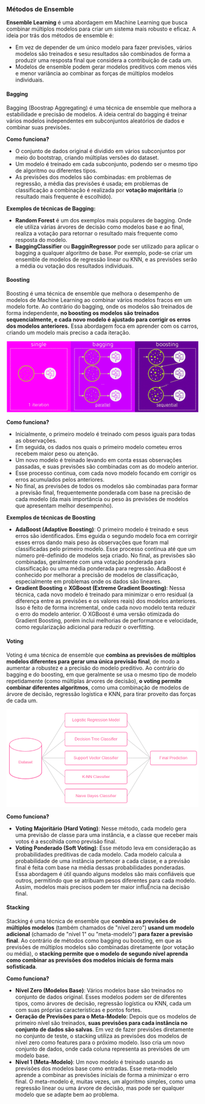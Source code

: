 ### Métodos de Ensemble

**Ensemble Learning** é uma abordagem em Machine Learning que busca combinar múltiplos modelos para criar um sistema mais robusto e eficaz. A ideia por trás dos métodos de ensemble é:
- Em vez de depender de um único modelo para fazer previsões, vários modelos são treinados e sesu resultados são combinados de forma a produzir uma resposta final que considera a contribuição de cada um.
- Modelos de ensemble podem gerar modelos preditivos com menos viés e menor variância ao combinar as forças de múltiplos modelos individuais.

#### Bagging

Bagging (Boostrap Aggregating) é uma técnica de ensemble que melhora a estabilidade e precisão de modelos. A ideia central do bagging é treinar vários modelos independentes em subconjuntos aleatórios de dados e combinar suas previsões.

**Como funciona?**
- O conjunto de dados original é dividido em vários subconjuntos por meio do bootstrap, criando múltiplas versões do dataset.
- Um modelo é treinado em cada subconjunto, podendo ser o mesmo tipo de algoritmo ou diferentes tipos.
- As previsões dos modelos são combinadas: em problemas de regressão, a média das previsões é usada; em problemas de classificação a combinação é realizada por **votação majoritária** (o resultado mais frequente é escolhido).

**Exemplos de técnicas de Bagging:**
- **Random Forest** é um dos exemplos mais populares de bagging. Onde ele utiliza várias árvores de decisão como modelos base e ao final, realiza a votação para retornar o resultado mais frequente como resposta do modelo.
- **BaggingClassifier** ou **BagginRegressor** pode ser utilizado para aplicar o bagging a qualquer algoritmo de base. Por exemplo, pode-se criar um ensemble de modelos de regressão linear ou KNN, e as previsões serão a média ou votação dos resultados individuais.

#### Boosting

Boosting é uma técnica de ensemble que melhora o desempenho de modelos de Machine Learning ao combinar vários modelos fracos em um modelo forte. Ao contrário do bagging, onde os modelos são treinados de forma independente, **no boosting os modelos são treinados sequencialmente, e cada novo modelo é ajustado para corrigir os erros dos modelos anteriores.** Essa abordagem foca em aprender com os carros, criando um modelo mais preciso a cada iteração.

![single_bagging_boosting](img/image.png)

**Como funciona?**
- Inicialmente, o primeiro modelo é treinado com pesos iguais para todas as observações.
- Em seguida, os dados nos quais o primeiro modelo cometeu erros recebem maior peso ou atenção.
- Um novo modelo é treinado levando em conta essas observações passadas, e suas previsões são combinadas com as do modelo anterior.
- Esse processo continua, com cada novo modelo focando em corrigir os erros acumulados pelos anteriores.
- No final, as previsões de todos os modelos são combinadas para formar a previsão final, frequentemente ponderada com base na precisão de cada modelo (da mais importância ou peso às previsões de modelos que apresentam melhor desempenho).

**Exemplos de técnicas de Boosting**
- **AdaBoost (Adaptive Boosting)**: O primeiro modelo é treinado e seus erros são identificados. Ems eguida o segundo modelo foca em corrirgir esses erros dando mais peso às observações que foram mal classificadas pelo primeiro modelo. Esse processo continua até que um número pré-definido de modelos seja criado. No final, as previsões são combinadas, geralmente com uma votação ponderada para classificação ou uma média ponderada para regressão. AdaBoost é conhecido por melhorar a precisão de modelos de classificação, especialmente em problemas onde os dados são lineares.
- **Gradient Boosting** e **XGBoost (Extreme Gradient Boosting)**: Nessa técnica, cada novo modelo é treinado para minimizar o erro residual (a diferença entre as previsões e os valores reais) dos modelos anteriores. Isso é feito de forma incremental, onde cada novo modelo tenta reduzir o erro do modelo anterior. O XGBoost é uma versão otimizada do Gradient Boosting, porém inclui melhorias de performance e velocidade, como regularização adicional para reduzir o overfitting.

#### Voting

Voting é uma técnica de ensemble que **combina as previsões de múltiplos modelos diferentes para gerar uma única previsão final**, de modo a aumentar a robustez e a precisão do modelo preditivo. Ao contrário do bagging e do boosting, em que geralmente se usa o mesmo tipo de modelo repetidamente (como múltiplas árvores de decisão), **o voting permite combinar diferentes algoritmos**, como uma combinação de modelos de árvore de decisão, regressão logística e KNN, para tirar proveito das forças de cada um.

![voting](img/image-1.png)

**Como funciona?**
- **Voting Majoritário (Hard Voting)**: Nesse método, cada modelo gera uma previsão de classe para uma instância, e a classe que receber mais votos é a escolhida como previsão final.
- **Voting Ponderado (Soft Voting)**: Esse método leva em consideração as probabilidades preditivas de cada modelo. Cada modelo calcula a probabilidade de uma instância pertencer a cada classe, e a previsão final é feita com base na média dessas probabilidades ponderadas. Essa abordagem é útil quando alguns modelos são mais confiáveis que outros, permitindo que se atribuam pesos diferentes para cada modelo. Assim, modelos mais precisos podem ter maior influÊncia na decisão final.

#### Stacking

Stacking é uma técnica de ensemble que **combina as previsões de múltiplos modelos** (também chamados de "nível zero") **usand um modelo adicional** (chamado de "nível 1" ou "meta-modelo") **para fazer a previsão final**. Ao contrário de métodos como bagging ou boosting, em que as previsões de múltiplos modelos são combinadas diretamente (por votação ou média), o **stacking permite que o modelo de segundo nível aprenda como combinar as previsões dos modelos iniciais de forma mais sofisticada**.

**Como funciona?**
- **Nível Zero (Modelos Base)**: Vários modelos base são treinados no conjunto de dados original. Esses modelos podem ser de diferentes tipos, como árvores de decisão, regressão logística ou KNN, cada um com suas próprias características e pontos fortes.
- **Geração de Previsões para o Meta-Modelo**: Depois que os modelos de primeiro nível são treinados, **suas previsões para cada instância no conjunto de dados são salvas**. Em vez de fazer previsões diretamente no conjunto de teste, o stacking utiliza as previsões dos modelos de nível zero como features para o próximo modelo. Isso cria um novo conjunto de dados, onde cada coluna representa as previsões de um modelo base.
- **Nível 1 (Meta-Modelo)**: Um novo modelo é treinado usando as previsões dos modelos base como entradas. Esse meta-modelo aprende a combinar as previsões iniciais de forma a minimizar o erro final. O meta-modelo é, muitas vezes, um algoritmo simples, como uma regressão linear ou uma árvore de decisão, mas pode ser qualquer modelo que se adapte bem ao problema.